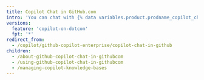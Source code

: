 ```yaml
---
title: Copilot Chat in GitHub.com
intro: 'You can chat with {% data variables.product.prodname_copilot_chat_dotcom_short %} in {% data variables.product.prodname_dotcom_the_website %} to learn out about aspects of software development, or to understand or improve specific lines of code.'
versions:
  feature: 'copilot-on-dotcom'
  fpt: '*'
redirect_from:
  - /copilot/github-copilot-enterprise/copilot-chat-in-github
children:
  - /about-github-copilot-chat-in-githubcom
  - /using-github-copilot-chat-in-githubcom
  - /managing-copilot-knowledge-bases
---
```

